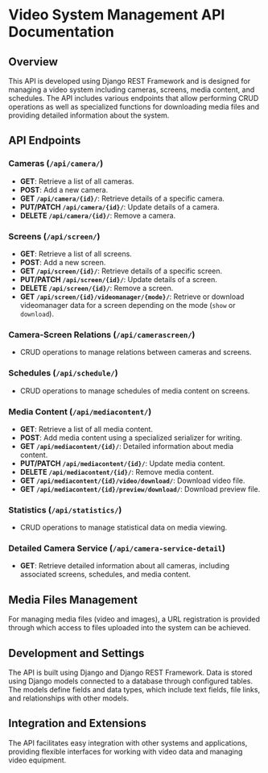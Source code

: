 # Video System Management API Documentation

## Overview

This API is developed using Django REST Framework and is designed for managing a video system including cameras, screens, media content, and schedules. The API includes various endpoints that allow performing CRUD operations as well as specialized functions for downloading media files and providing detailed information about the system.

## API Endpoints

### Cameras (`/api/camera/`)
- **GET**: Retrieve a list of all cameras.
- **POST**: Add a new camera.
- **GET `/api/camera/{id}/`**: Retrieve details of a specific camera.
- **PUT/PATCH `/api/camera/{id}/`**: Update details of a camera.
- **DELETE `/api/camera/{id}/`**: Remove a camera.

### Screens (`/api/screen/`)
- **GET**: Retrieve a list of all screens.
- **POST**: Add a new screen.
- **GET `/api/screen/{id}/`**: Retrieve details of a specific screen.
- **PUT/PATCH `/api/screen/{id}/`**: Update details of a screen.
- **DELETE `/api/screen/{id}/`**: Remove a screen.
- **GET `/api/screen/{id}/videomanager/{mode}/`**: Retrieve or download videomanager data for a screen depending on the mode (`show` or `download`).

### Camera-Screen Relations (`/api/camerascreen/`)
- CRUD operations to manage relations between cameras and screens.

### Schedules (`/api/schedule/`)
- CRUD operations to manage schedules of media content on screens.

### Media Content (`/api/mediacontent/`)
- **GET**: Retrieve a list of all media content.
- **POST**: Add media content using a specialized serializer for writing.
- **GET `/api/mediacontent/{id}/`**: Detailed information about media content.
- **PUT/PATCH `/api/mediacontent/{id}/`**: Update media content.
- **DELETE `/api/mediacontent/{id}/`**: Remove media content.
- **GET `/api/mediacontent/{id}/video/download/`**: Download video file.
- **GET `/api/mediacontent/{id}/preview/download/`**: Download preview file.

### Statistics (`/api/statistics/`)
- CRUD operations to manage statistical data on media viewing.

### Detailed Camera Service (`/api/camera-service-detail`)
- **GET**: Retrieve detailed information about all cameras, including associated screens, schedules, and media content.

## Media Files Management
For managing media files (video and images), a URL registration is provided through which access to files uploaded into the system can be achieved.

## Development and Settings
The API is built using Django and Django REST Framework. Data is stored using Django models connected to a database through configured tables. The models define fields and data types, which include text fields, file links, and relationships with other models.

## Integration and Extensions
The API facilitates easy integration with other systems and applications, providing flexible interfaces for working with video data and managing video equipment.